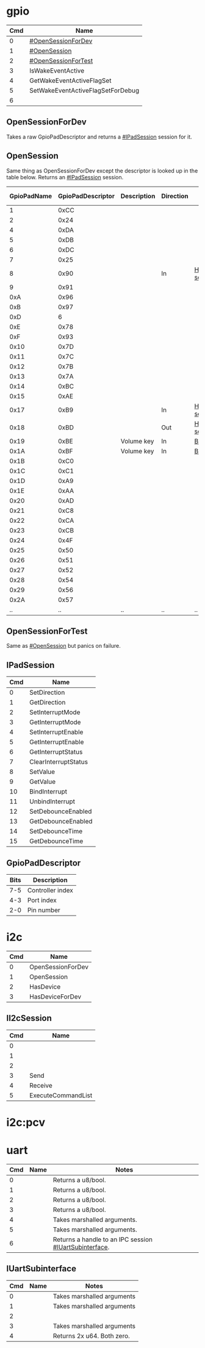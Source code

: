 # gpio

| Cmd | Name                                                   |
| --- | ------------------------------------------------------ |
| 0   | [\#OpenSessionForDev](#OpenSessionForDev "wikilink")   |
| 1   | [\#OpenSession](#OpenSession "wikilink")               |
| 2   | [\#OpenSessionForTest](#OpenSessionForTest "wikilink") |
| 3   | IsWakeEventActive                                      |
| 4   | GetWakeEventActiveFlagSet                              |
| 5   | SetWakeEventActiveFlagSetForDebug                      |
| 6   |                                                        |

## OpenSessionForDev

Takes a raw GpioPadDescriptor and returns a
[\#IPadSession](#IPadSession "wikilink") session for it.

## OpenSession

Same thing as OpenSessionForDev except the descriptor is looked up in
the table below. Returns an [\#IPadSession](#IPadSession "wikilink")
session.

| GpioPadName | GpioPadDescriptor | Description | Direction | Used by                                      |
| ----------- | ----------------- | ----------- | --------- | -------------------------------------------- |
| 1           | 0xCC              |             |           |                                              |
| 2           | 0x24              |             |           |                                              |
| 4           | 0xDA              |             |           |                                              |
| 5           | 0xDB              |             |           |                                              |
| 6           | 0xDC              |             |           |                                              |
| 7           | 0x25              |             |           |                                              |
| 8           | 0x90              |             | In        | [HID services](HID%20services.md "wikilink") |
| 9           | 0x91              |             |           |                                              |
| 0xA         | 0x96              |             |           |                                              |
| 0xB         | 0x97              |             |           |                                              |
| 0xD         | 6                 |             |           |                                              |
| 0xE         | 0x78              |             |           |                                              |
| 0xF         | 0x93              |             |           |                                              |
| 0x10        | 0x7D              |             |           |                                              |
| 0x11        | 0x7C              |             |           |                                              |
| 0x12        | 0x7B              |             |           |                                              |
| 0x13        | 0x7A              |             |           |                                              |
| 0x14        | 0xBC              |             |           |                                              |
| 0x15        | 0xAE              |             |           |                                              |
| 0x17        | 0xB9              |             | In        | [HID services](HID%20services.md "wikilink") |
| 0x18        | 0xBD              |             | Out       | [HID services](HID%20services.md "wikilink") |
| 0x19        | 0xBE              | Volume key  | In        | [Boot2](Boot2.md "wikilink")                 |
| 0x1A        | 0xBF              | Volume key  | In        | [Boot2](Boot2.md "wikilink")                 |
| 0x1B        | 0xC0              |             |           |                                              |
| 0x1C        | 0xC1              |             |           |                                              |
| 0x1D        | 0xA9              |             |           |                                              |
| 0x1E        | 0xAA              |             |           |                                              |
| 0x20        | 0xAD              |             |           |                                              |
| 0x21        | 0xC8              |             |           |                                              |
| 0x22        | 0xCA              |             |           |                                              |
| 0x23        | 0xCB              |             |           |                                              |
| 0x24        | 0x4F              |             |           |                                              |
| 0x25        | 0x50              |             |           |                                              |
| 0x26        | 0x51              |             |           |                                              |
| 0x27        | 0x52              |             |           |                                              |
| 0x28        | 0x54              |             |           |                                              |
| 0x29        | 0x56              |             |           |                                              |
| 0x2A        | 0x57              |             |           |                                              |
| ..          | ..                | ..          | ..        | ..                                           |

## OpenSessionForTest

Same as [\#OpenSession](#OpenSession "wikilink") but panics on failure.

## IPadSession

| Cmd | Name                 |
| --- | -------------------- |
| 0   | SetDirection         |
| 1   | GetDirection         |
| 2   | SetInterruptMode     |
| 3   | GetInterruptMode     |
| 4   | SetInterruptEnable   |
| 5   | GetInterruptEnable   |
| 6   | GetInterruptStatus   |
| 7   | ClearInterruptStatus |
| 8   | SetValue             |
| 9   | GetValue             |
| 10  | BindInterrupt        |
| 11  | UnbindInterrupt      |
| 12  | SetDebounceEnabled   |
| 13  | GetDebounceEnabled   |
| 14  | SetDebounceTime      |
| 15  | GetDebounceTime      |

## GpioPadDescriptor

| Bits | Description      |
| ---- | ---------------- |
| 7-5  | Controller index |
| 4-3  | Port index       |
| 2-0  | Pin number       |

# i2c

| Cmd | Name              |
| --- | ----------------- |
| 0   | OpenSessionForDev |
| 1   | OpenSession       |
| 2   | HasDevice         |
| 3   | HasDeviceForDev   |

## II2cSession

| Cmd | Name               |
| --- | ------------------ |
| 0   |                    |
| 1   |                    |
| 2   |                    |
| 3   | Send               |
| 4   | Receive            |
| 5   | ExecuteCommandList |

# i2c:pcv

# uart

| Cmd | Name | Notes                                                                                    |
| --- | ---- | ---------------------------------------------------------------------------------------- |
| 0   |      | Returns a u8/bool.                                                                       |
| 1   |      | Returns a u8/bool.                                                                       |
| 2   |      | Returns a u8/bool.                                                                       |
| 3   |      | Returns a u8/bool.                                                                       |
| 4   |      | Takes marshalled arguments.                                                              |
| 5   |      | Takes marshalled arguments.                                                              |
| 6   |      | Returns a handle to an IPC session [\#IUartSubinterface](#IUartSubinterface "wikilink"). |

## IUartSubinterface

| Cmd | Name | Notes                      |
| --- | ---- | -------------------------- |
| 0   |      | Takes marshalled arguments |
| 1   |      | Takes marshalled arguments |
| 2   |      |                            |
| 3   |      | Takes marshalled arguments |
| 4   |      | Returns 2x u64. Both zero. |
